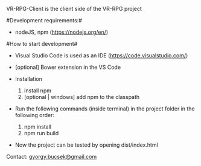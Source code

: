 VR-RPG-Client is the client side of the VR-RPG project

#Development requirements:#
- nodeJS, npm (https://nodejs.org/en/)

#How to start development#
- Visual Studio Code is used as an IDE (https://code.visualstudio.com/)

- [optional] Bower extension in the VS Code

- Installation

  1.  install npm
  2.  [optional | windows] add npm to the classpath

- Run the following commands (inside terminal) in the project folder in the following order:

  1.  npm install
  2.  npm run build

- Now the project can be tested by opening dist/index.html

Contact:
gyorgy.bucsek@gmail.com
